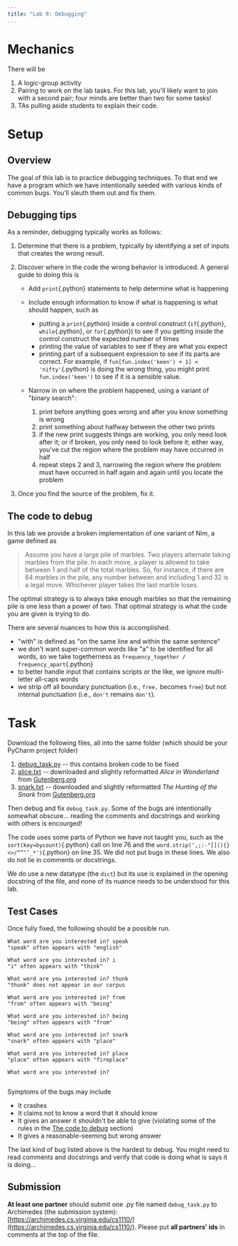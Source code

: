 ```yaml
---
title: "Lab 9: Debugging"
...
```


# Mechanics

There will be 

1.  A logic-group activity
2.  Pairing to work on the lab tasks.
    For this lab, you'll likely want to join with a second pair; four minds are better than two for some tasks!
3.  TAs pulling aside students to explain their code.

# Setup


## Overview

The goal of this lab is to practice debugging techniques.
To that end we have a program which we have intentionally seeded with various kinds of common bugs.
You'll sleuth them out and fix them.

## Debugging tips

As a reminder, debugging typically works as follows:

1.  Determine that there is a problem, typically by identifying a set of inputs that creates the wrong result.

2.  Discover where in the code the wrong behavior is introduced.  A general guide to doing this is

    -   Add `print`{.python} statements to help determine what is happening

    -   Include enough information to know if what is happening is what should happen, such as

        -   putting a `print`{.python} inside a control construct (`if`{.python}, `while`{.python}, or `for`{.python}) to see if you getting inside the control construct the expected number of times
        -   printing the value of variables to see if they are what you expect
        -   printing part of a subsequent expression to see if its parts are correct.  For example, if `fun[fun.index('keen') + 1] < 'nifty'`{.python} is doing the wrong thing, you might print `fun.index('keen')` to see if it is a sensible value.
    
    -   Narrow in on where the problem happened, using a variant of "binary search":
        
        1.  print before anything goes wrong and after you know something is wrong
        2.  print something about halfway between the other two prints
        3.  if the new print suggests things are working, you only need look after it; or if broken, you only need to look before it; either way, you've cut the region where the problem may have occurred in half
        4.  repeat steps 2 and 3, narrowing the region where the problem must have occurred in half again and again until you locate the problem
    
3.  Once you find the source of the problem, fix it.

## The code to debug

In this lab we provide a broken implementation of one variant of Nim, a game defined as

> Assume you have a large pile of marbles. Two players alternate taking marbles from the pile. In each move, a player is allowed to take between 1 and half of the total marbles. So, for instance, if there are 64 marbles in the pile, any number between and including 1 and 32 is a legal move. Whichever player takes the last marble loses.

The optimal strategy is to always take enough marbles so that the remaining pile is one less than a power of two.
That optimal strategy is what the code you are given is trying to do.


There are several nuances to how this is accomplished.

-   "with" is defined as "on the same line and within the same sentence"
-   we don't want super-common words like "a" to be identified for all words, so we take togetherness as `frequency_together / frequency_apart`{.python}
-   to better handle input that contains scripts or the like, we ignore multi-letter all-caps words
-   we strip off all boundary punctuation (i.e., `free,` becomes `free`) but not internal punctuation (i.e., `don't` remains `don't`).

# Task

Download the following files, all into the same folder (which should be your PyCharm project folder)

1.  [debug_task.py](files/debug_task.py) -- this contains broken code to be fixed
2.  [alice.txt](files/alice.txt) -- downloaded and slightly reformatted *Alice in Wonderland* from [Gutenberg.org](http://www.gutenberg.org/ebooks/11)
2.  [snark.txt](files/snark.txt) -- downloaded and slightly reformatted *The Hunting of the Snark* from [Gutenberg.org](http://www.gutenberg.org/ebooks/13)

Then debug and fix `debug_task.py`.
Some of the bugs are intentionally somewhat obscure… reading the comments and docstrings and working with others is encourged!

The code uses some parts of Python we have not taught you,
such as the `sort(key=bycount)`{.python} call on line 76 and the `word.strip(',;:-"[](){}<>/“”‘’_*')`{.python} on line 35.
We did not put bugs in these lines.
We also do not lie in comments or docstrings.

We do use a new datatype (the `dict`) but its use is explained in the opening docstring of the file, and none of its nuance needs to be understood for this lab.

## Test Cases

Once fully fixed, the following should be a possible run.

    What word are you interested in? speak
    "speak" often appears with "english"

    What word are you interested in? i
    "i" often appears with "think"

    What word are you interested in? thunk
    "thunk" does not appear in our corpus

    What word are you interested in? from
    "from" often appears with "being"

    What word are you interested in? being
    "being" often appears with "from"

    What word are you interested in? snark
    "snark" often appears with "place"

    What word are you interested in? place
    "place" often appears with "fireplace"

    What word are you interested in? 
     

Symptoms of the bugs may include

-   It crashes
-   It claims not to know a word that it should know
-   It gives an answer it shouldn't be able to give (violating some of the rules in the [The code to debug](#the-code-to-debug) section)
-   It gives a reasonable-seeming but wrong answer

The last kind of bug listed above is the hardest to debug.
You might need to read comments and docstrings and verify that code is doing what is says it is doing…



## Submission

**At least one partner** should submit one .py file named `debug_task.py` to Archimedes (the submission system):
[https://archimedes.cs.virginia.edu/cs1110/](https://archimedes.cs.virginia.edu/cs1110/).
Please put **all partners' ids** in comments at the top of the file.
